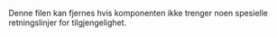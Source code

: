Denne filen kan fjernes hvis komponenten ikke trenger noen spesielle retningslinjer for tilgjengelighet.
